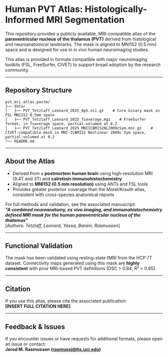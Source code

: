 # Human PVT Atlas: Histologically-Informed MRI Segmentation

This repository provides a publicly available, MRI-compatible atlas of the **paraventricular nucleus of the thalamus (PVT)** derived from histological and neuroanatomical landmarks. The mask is aligned to MNI152 (0.5 mm) space and is designed for use in in vivo human neuroimaging studies.

This atlas is provided in formats compatible with major neuroimaging toolkits (FSL, FreeSurfer, CIVET) to support broad adoption by the research community.

---

## Repository Structure

```
pvt_mri_atlas_postm/
├── data/
│   ├── PVT_Tetzlaff_Leonard_2025_0p5.nii.gz    # Core binary mask in FSL MNI152 0.5mm space
│   ├── PVT_Tetzlaff_Leonard_2025_fsaverage.mgz    # FreeSurfer format, in fsaverage space, partial-volumed at 0.2
│   ├── PVT_Tetzlaff_Leonard_2025_MNIICBM152NL2009cSym.mnc.gz    # CIVET-compatible mask in MNI-ICBM152 Nonlinear 2009c Sym space, partial-volumed at 0.2
└── README.md
```

---

## About the Atlas

- Derived from a **postmortem human brain** using high-resolution MRI (9.4T and 3T) and **calretinin immunohistochemistry**
- Aligned to **MNI152 (0.5 mm resolution)** using ANTs and FSL tools
- Provides greater posterior coverage than the Morel/Krauth atlas, consistent with cross-species anatomical reports

For full methods and validation, see the associated manuscript:  
**_"A combined neuroanatomy, ex vivo imaging, and immunohistochemistry defined MRI mask for the human paraventricular nucleus of the thalamus"_**  
[*Authors: Tetzlaff, Leonard, Yassa, Baram, Rasmussen*]

---

## Functional Validation

The mask has been validated using resting-state fMRI from the HCP 7T dataset. Connectivity maps generated using this mask are **highly consistent** with prior MRI-based PVT definitions (DSC > 0.84, R² > 0.85).

---

## Citation

If you use this atlas, please cite the associated publication:  
**[INSERT FULL CITATION HERE]**

---

## Feedback & Issues

If you encounter issues or have requests for additional formats, please open an issue or contact:  
**Jerod M. Rasmussen (rasmussj@hs.uci.edu)**
